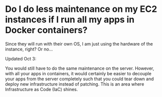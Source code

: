 # Do I do less maintenance on my EC2 instances if I run all my apps in Docker containers?

Since they will run with their own OS, I am just using the hardware of the instance, right? Or no…


Updated Oct 3:

You would still have to do the same maintenance on the server. However, with all your apps in containers, it would certainly be easier to decouple your apps from the server completely such that you could tear down and deploy new infrastructure instead of patching. This is an area where Infrastructure as Code (IaC) shines.